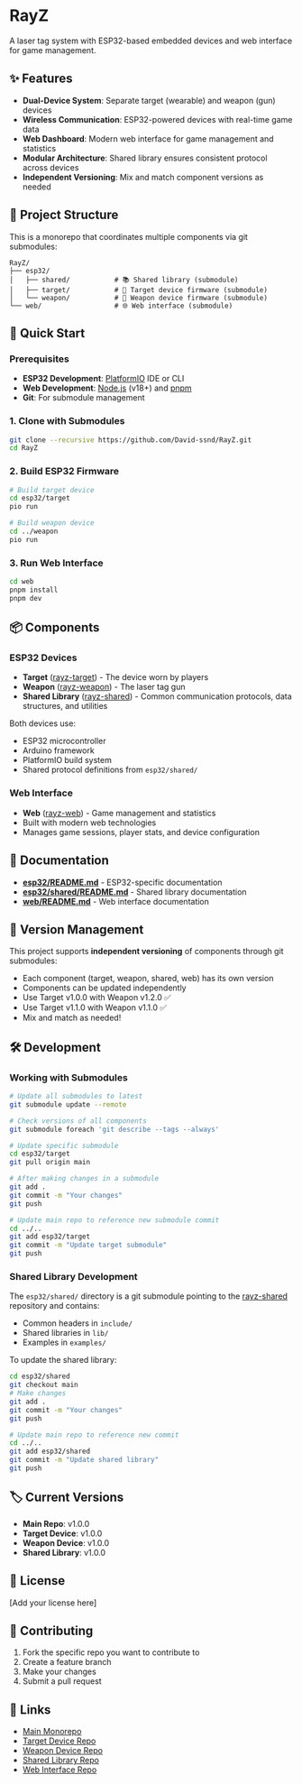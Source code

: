 # RayZ

A laser tag system with ESP32-based embedded devices and web interface for game management.

## ✨ Features

- **Dual-Device System**: Separate target (wearable) and weapon (gun) devices
- **Wireless Communication**: ESP32-powered devices with real-time game data
- **Web Dashboard**: Modern web interface for game management and statistics
- **Modular Architecture**: Shared library ensures consistent protocol across devices
- **Independent Versioning**: Mix and match component versions as needed

## 🎯 Project Structure

This is a monorepo that coordinates multiple components via git submodules:

```
RayZ/
├── esp32/
│   ├── shared/           # 📚 Shared library (submodule)
│   ├── target/           # 🎯 Target device firmware (submodule)
│   └── weapon/           # 🔫 Weapon device firmware (submodule)
└── web/                  # 🌐 Web interface (submodule)
```

## 🚀 Quick Start

### Prerequisites

- **ESP32 Development**: [PlatformIO](https://platformio.org/) IDE or CLI
- **Web Development**: [Node.js](https://nodejs.org/) (v18+) and [pnpm](https://pnpm.io/)
- **Git**: For submodule management

### 1. Clone with Submodules

```bash
git clone --recursive https://github.com/David-ssnd/RayZ.git
cd RayZ
```

### 2. Build ESP32 Firmware

```bash
# Build target device
cd esp32/target
pio run

# Build weapon device
cd ../weapon
pio run
```

### 3. Run Web Interface

```bash
cd web
pnpm install
pnpm dev
```

## 📦 Components

### ESP32 Devices

- **Target** ([rayz-target](https://github.com/David-ssnd/rayz-target)) - The device worn by players
- **Weapon** ([rayz-weapon](https://github.com/David-ssnd/rayz-weapon)) - The laser tag gun
- **Shared Library** ([rayz-shared](https://github.com/David-ssnd/rayz-shared)) - Common communication protocols, data structures, and utilities

Both devices use:
- ESP32 microcontroller
- Arduino framework
- PlatformIO build system
- Shared protocol definitions from `esp32/shared/`

### Web Interface

- **Web** ([rayz-web](https://github.com/David-ssnd/rayz-web)) - Game management and statistics
- Built with modern web technologies
- Manages game sessions, player stats, and device configuration

## 📖 Documentation

- **[esp32/README.md](esp32/README.md)** - ESP32-specific documentation
- **[esp32/shared/README.md](esp32/shared/README.md)** - Shared library documentation
- **[web/README.md](web/README.md)** - Web interface documentation

## 🔄 Version Management

This project supports **independent versioning** of components through git submodules:
- Each component (target, weapon, shared, web) has its own version
- Components can be updated independently
- Use Target v1.0.0 with Weapon v1.2.0 ✅
- Use Target v1.1.0 with Weapon v1.1.0 ✅
- Mix and match as needed!

## 🛠️ Development

### Working with Submodules

```bash
# Update all submodules to latest
git submodule update --remote

# Check versions of all components
git submodule foreach 'git describe --tags --always'

# Update specific submodule
cd esp32/target
git pull origin main

# After making changes in a submodule
git add .
git commit -m "Your changes"
git push

# Update main repo to reference new submodule commit
cd ../..
git add esp32/target
git commit -m "Update target submodule"
git push
```

### Shared Library Development

The `esp32/shared/` directory is a git submodule pointing to the [rayz-shared](https://github.com/David-ssnd/rayz-shared) repository and contains:
- Common headers in `include/`
- Shared libraries in `lib/`
- Examples in `examples/`

To update the shared library:
```bash
cd esp32/shared
git checkout main
# Make changes
git add .
git commit -m "Your changes"
git push

# Update main repo to reference new commit
cd ../..
git add esp32/shared
git commit -m "Update shared library"
git push
```

## 🏷️ Current Versions

- **Main Repo**: v1.0.0
- **Target Device**: v1.0.0
- **Weapon Device**: v1.0.0
- **Shared Library**: v1.0.0

## 📝 License

[Add your license here]

## 🤝 Contributing

1. Fork the specific repo you want to contribute to
2. Create a feature branch
3. Make your changes
4. Submit a pull request

## 🔗 Links

- [Main Monorepo](https://github.com/David-ssnd/RayZ)
- [Target Device Repo](https://github.com/David-ssnd/rayz-target)
- [Weapon Device Repo](https://github.com/David-ssnd/rayz-weapon)
- [Shared Library Repo](https://github.com/David-ssnd/rayz-shared)
- [Web Interface Repo](https://github.com/David-ssnd/rayz-web)

